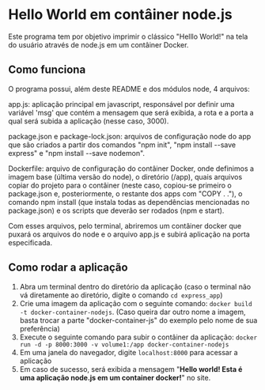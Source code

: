 # Hello World em contâiner node.js 

Este programa tem por objetivo imprimir o clássico "Helllo World!" na tela do usuário através de node.js em um contâiner Docker.

## Como funciona

O programa possui, além deste README e dos módulos node, 4 arquivos: 

app.js: aplicação principal em javascript, responsável por definir uma variável 'msg' que contém a mensagem que será exibida, a rota e a porta a qual será subida a aplicação (nesse caso, 3000).

package.json e package-lock.json: arquivos de configuração node do app que são criados a partir dos comandos "npm init", "npm install --save express" e "npm install --save nodemon".

Dockerfile: arquivo de configuração do contâiner Docker, onde definimos a imagem base (última versão do node), o diretório (/app), quais arquivos copiar do projeto para o contâiner (neste caso, copiou-se primeiro o package.json e, posteriormente, o restante dos apps com "COPY . ."), o comando npm install (que instala todas as dependências mencionadas no package.json) e os scripts que deverão ser rodados (npm e start).

Com esses arquivos, pelo terminal, abriremos um contâiner docker que puxará os arquivos do node e o arquivo app.js e subirá aplicação na porta especificada. 

## Como rodar a aplicação

1. Abra um terminal dentro do diretório da aplicação (caso o terminal não vá diretamente ao diretório, digite o comando `cd express_app`) 
2. Crie uma imagem da aplicação com o seguinte comando:
 `docker build -t docker-container-nodejs`. 
(Caso queira dar outro nome a imagem, basta trocar a parte "docker-container-js" do exemplo pelo nome de sua preferência)
3. Execute o seguinte comando para subir o contâiner da aplicação:
`docker run -d -p 8000:3000 -v volume1:/app docker-container-nodejs`
4. Em uma janela do navegador, digite `localhost:8000` para acessar a aplicação
5. Em caso de sucesso, será exibida a mensagem "**Hello world! Esta é uma aplicação node.js em um container docker!**" no site.
